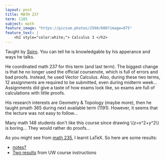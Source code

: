 ```yaml
---
layout: post
title: MATH 237
term: 1185
subject: math
feature_image: "https://picsum.photos/2560/600?image=875"
feature_text: |
    <h2 style="color:white;"> Calculus 3 </h2>
---
```


Taught by [Spiro](http://www.math.uwaterloo.ca/~karigian/). You can tell he is knowledgable by his apperance and ways he talks.

He coordinated math 237 for this term (and last term). The biggest change is that he no longer used the official coursenote, which is full of errors and bad proofs. Instead, he used Vector Calculus. Also, during these two terms, 12 assignments are required to be submitted, even during midterm week... Assignments did give a taste of how exams look like, so exams are full of calculations with little proofs.

His research interests are Geometry & Topology (maybe more), then he taught pmath 365 during next available term (1191). However, it seems that the lecture was not easy to follow...

Many math 148 students don't like this course since drawing \\(z=x^2+y^2\\) is boring... They would rather do proofs...

As you might see from [math 235](../MATH235/), I learnt LaTeX. So here are some results:
- [notes?](/pdfs/1185/math237/math237.pdf)
- [Two results](/pdfs/1185/math237/math237_more.pdf) from UW course instructions

